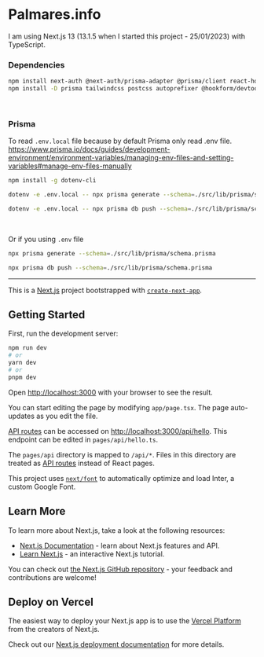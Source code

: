# Palmares.info

I am using Next.js 13 (13.1.5 when I started this project - 25/01/2023) with TypeScript.

### Dependencies
```sh
npm install next-auth @next-auth/prisma-adapter @prisma/client react-hook-form @hookform/resolvers yup validator bcrypt class-variance-authority clsx tailwindcss-animate tailwind-merge lucide-react && \
npm install -D prisma tailwindcss postcss autoprefixer @hookform/devtools
```

<br />

### Prisma
To read `.env.local` file because by default Prisma only read .env file.<br />
https://www.prisma.io/docs/guides/development-environment/environment-variables/managing-env-files-and-setting-variables#manage-env-files-manually
```sh
npm install -g dotenv-cli
```
```sh
dotenv -e .env.local -- npx prisma generate --schema=./src/lib/prisma/schema.prisma
```
```sh
dotenv -e .env.local -- npx prisma db push --schema=./src/lib/prisma/schema.prisma
```

<br />

Or if you using `.env` file
```sh
npx prisma generate --schema=./src/lib/prisma/schema.prisma
```

```sh
npx prisma db push --schema=./src/lib/prisma/schema.prisma
```

---

This is a [Next.js](https://nextjs.org/) project bootstrapped with [`create-next-app`](https://github.com/vercel/next.js/tree/canary/packages/create-next-app).

## Getting Started

First, run the development server:

```bash
npm run dev
# or
yarn dev
# or
pnpm dev
```

Open [http://localhost:3000](http://localhost:3000) with your browser to see the result.

You can start editing the page by modifying `app/page.tsx`. The page auto-updates as you edit the file.

[API routes](https://nextjs.org/docs/api-routes/introduction) can be accessed on [http://localhost:3000/api/hello](http://localhost:3000/api/hello). This endpoint can be edited in `pages/api/hello.ts`.

The `pages/api` directory is mapped to `/api/*`. Files in this directory are treated as [API routes](https://nextjs.org/docs/api-routes/introduction) instead of React pages.

This project uses [`next/font`](https://nextjs.org/docs/basic-features/font-optimization) to automatically optimize and load Inter, a custom Google Font.

## Learn More

To learn more about Next.js, take a look at the following resources:

- [Next.js Documentation](https://nextjs.org/docs) - learn about Next.js features and API.
- [Learn Next.js](https://nextjs.org/learn) - an interactive Next.js tutorial.

You can check out [the Next.js GitHub repository](https://github.com/vercel/next.js/) - your feedback and contributions are welcome!

## Deploy on Vercel

The easiest way to deploy your Next.js app is to use the [Vercel Platform](https://vercel.com/new?utm_medium=default-template&filter=next.js&utm_source=create-next-app&utm_campaign=create-next-app-readme) from the creators of Next.js.

Check out our [Next.js deployment documentation](https://nextjs.org/docs/deployment) for more details.

